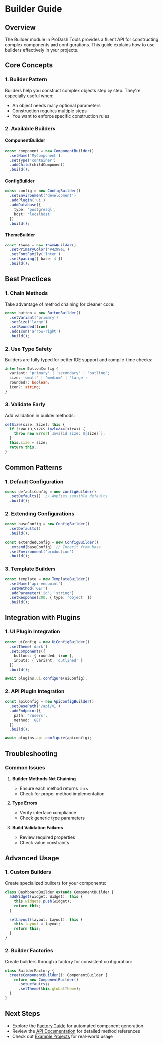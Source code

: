 # Builder Guide

## Overview
The Builder module in ProDash Tools provides a fluent API for constructing complex components and configurations. This guide explains how to use builders effectively in your projects.

## Core Concepts

### 1. Builder Pattern
Builders help you construct complex objects step by step. They're especially useful when:
- An object needs many optional parameters
- Construction requires multiple steps
- You want to enforce specific construction rules

### 2. Available Builders

#### ComponentBuilder
```typescript
const component = new ComponentBuilder()
  .setName('MyComponent')
  .setType('container')
  .addChild(childComponent)
  .build();
```

#### ConfigBuilder
```typescript
const config = new ConfigBuilder()
  .setEnvironment('development')
  .addPlugin('ui')
  .addDatabase({
    type: 'postgresql',
    host: 'localhost'
  })
  .build();
```

#### ThemeBuilder
```typescript
const theme = new ThemeBuilder()
  .setPrimaryColor('#4299e1')
  .setFontFamily('Inter')
  .setSpacing({ base: 4 })
  .build();
```

## Best Practices

### 1. Chain Methods
Take advantage of method chaining for cleaner code:
```typescript
const button = new ButtonBuilder()
  .setVariant('primary')
  .setSize('large')
  .setRounded(true)
  .addIcon('arrow-right')
  .build();
```

### 2. Use Type Safety
Builders are fully typed for better IDE support and compile-time checks:
```typescript
interface ButtonConfig {
  variant: 'primary' | 'secondary' | 'outline';
  size: 'small' | 'medium' | 'large';
  rounded?: boolean;
  icon?: string;
}
```

### 3. Validate Early
Add validation in builder methods:
```typescript
setSize(size: Size): this {
  if (!VALID_SIZES.includes(size)) {
    throw new Error(`Invalid size: ${size}`);
  }
  this.size = size;
  return this;
}
```

## Common Patterns

### 1. Default Configuration
```typescript
const defaultConfig = new ConfigBuilder()
  .setDefaults()  // Applies sensible defaults
  .build();
```

### 2. Extending Configurations
```typescript
const baseConfig = new ConfigBuilder()
  .setDefaults()
  .build();

const extendedConfig = new ConfigBuilder()
  .extend(baseConfig)  // Inherit from base
  .setEnvironment('production')
  .build();
```

### 3. Template Builders
```typescript
const template = new TemplateBuilder()
  .setName('api-endpoint')
  .setMethod('GET')
  .addParameter('id', 'string')
  .setResponse(200, { type: 'object' })
  .build();
```

## Integration with Plugins

### 1. UI Plugin Integration
```typescript
const uiConfig = new UiConfigBuilder()
  .setTheme('dark')
  .setComponents({
    buttons: { rounded: true },
    inputs: { variant: 'outlined' }
  })
  .build();

await plugins.ui.configure(uiConfig);
```

### 2. API Plugin Integration
```typescript
const apiConfig = new ApiConfigBuilder()
  .setBasePath('/api/v1')
  .addEndpoint({
    path: '/users',
    method: 'GET'
  })
  .build();

await plugins.api.configure(apiConfig);
```

## Troubleshooting

### Common Issues

1. **Builder Methods Not Chaining**
   - Ensure each method returns `this`
   - Check for proper method implementation

2. **Type Errors**
   - Verify interface compliance
   - Check generic type parameters

3. **Build Validation Failures**
   - Review required properties
   - Check value constraints

## Advanced Usage

### 1. Custom Builders
Create specialized builders for your components:
```typescript
class DashboardBuilder extends ComponentBuilder {
  addWidget(widget: Widget): this {
    this.widgets.push(widget);
    return this;
  }

  setLayout(layout: Layout): this {
    this.layout = layout;
    return this;
  }
}
```

### 2. Builder Factories
Create builders through a factory for consistent configuration:
```typescript
class BuilderFactory {
  createComponentBuilder(): ComponentBuilder {
    return new ComponentBuilder()
      .setDefaults()
      .setTheme(this.globalTheme);
  }
}
```

## Next Steps
- Explore the [Factory Guide](./factory-guide.md) for automated component generation
- Review the [API Documentation](./api-docs.md) for detailed method references
- Check out [Example Projects](./examples.md) for real-world usage 